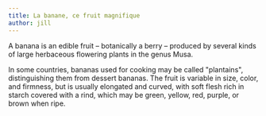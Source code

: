 ```yaml
---
title: La banane, ce fruit magnifique
author: jill
---
```

A banana is an edible fruit – botanically a berry – produced by several kinds
of large herbaceous flowering plants in the genus Musa.

In some countries, bananas used for cooking may be called "plantains",
distinguishing them from dessert bananas. The fruit is variable in size, color,
and firmness, but is usually elongated and curved, with soft flesh rich in
starch covered with a rind, which may be green, yellow, red, purple, or brown
when ripe.

